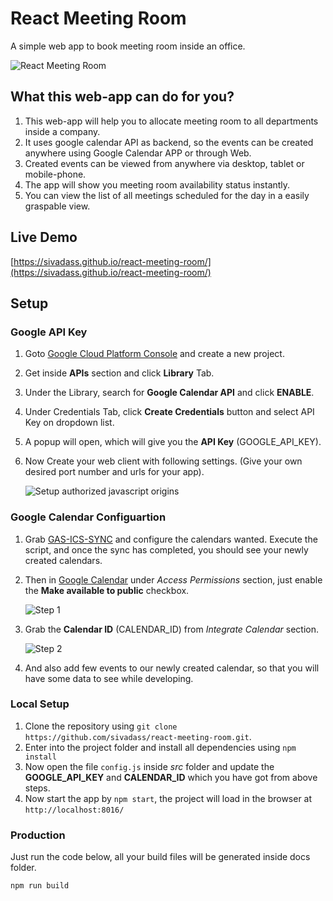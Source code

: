 # React Meeting Room

A simple web app to book meeting room inside an office.

![React Meeting Room](https://res.cloudinary.com/sivadass/image/upload/v1520738442/react-meeting-room-app.gif)

## What this web-app can do for you?

1.  This web-app will help you to allocate meeting room to all departments inside a company.
2.  It uses google calendar API as backend, so the events can be created anywhere using Google Calendar APP or through Web.
3.  Created events can be viewed from anywhere via desktop, tablet or mobile-phone.
4.  The app will show you meeting room availability status instantly.
5.  You can view the list of all meetings scheduled for the day in a easily graspable view.

## Live Demo

[https://sivadass.github.io/react-meeting-room/](https://sivadass.github.io/react-meeting-room/)

## Setup

### Google API Key

1. Goto [Google Cloud Platform Console](https://console.cloud.google.com/cloud-resource-manager) and create a new project.
2. Get inside **APIs** section and click **Library** Tab.
3. Under the Library, search for **Google Calendar API** and click **ENABLE**.
4. Under Credentials Tab, click **Create Credentials** button and select API Key on dropdown list.
5. A popup will open, which will give you the **API Key** (GOOGLE_API_KEY).
6. Now Create your web client with following settings. (Give your own desired port number and urls for your app).

   ![Setup authorized javascript origins](https://res.cloudinary.com/sivadass/image/upload/v1520732210/screen-shots/setup-authorized-javascript-origins.png)

### Google Calendar Configuartion

1.  Grab [GAS-ICS-SYNC](https://github.com/derekantrican/GAS-ICS-Sync) and configure the calendars wanted. Execute the script, and once the sync has completed, you should see your newly created calendars.
2.  Then in [Google Calendar](https://calendar.google.com/calendar/u/0/r/settings) under _Access Permissions_ section, just enable the **Make available to public** checkbox.

    ![Step 1](https://res.cloudinary.com/sivadass/image/upload/v1520704625/screen-shots/step-1.png)

3.  Grab the **Calendar ID** (CALENDAR_ID) from _Integrate Calendar_ section.

    ![Step 2](https://res.cloudinary.com/sivadass/image/upload/v1520704853/step-2_x54i28.png)

4.  And also add few events to our newly created calendar, so that you will have some data to see while developing.

### Local Setup

1.  Clone the repository using `git clone https://github.com/sivadass/react-meeting-room.git`.
2.  Enter into the project folder and install all dependencies using `npm install`
3.  Now open the file `config.js` inside _src_ folder and update the **GOOGLE_API_KEY** and **CALENDAR_ID** which you have got from above steps.
4.  Now start the app by `npm start`, the project will load in the browser at `http://localhost:8016/`

### Production

Just run the code below, all your build files will be generated inside docs folder.

```
npm run build
```
